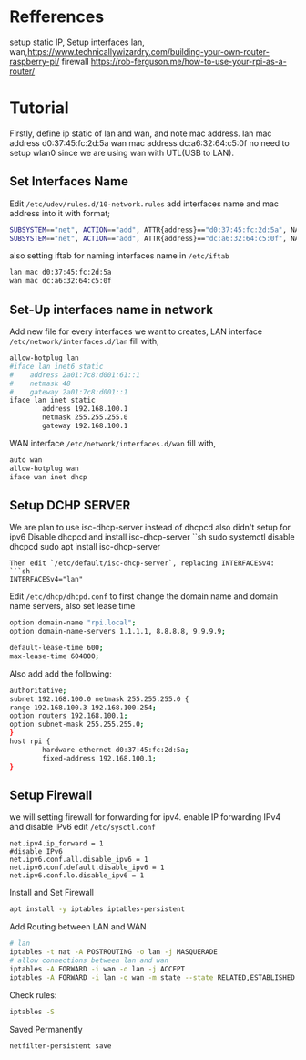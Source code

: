 # Refferences 

setup static IP, Setup interfaces lan, wan,https://www.technicallywizardry.com/building-your-own-router-raspberry-pi/
firewall https://rob-ferguson.me/how-to-use-your-rpi-as-a-router/

# Tutorial

Firstly, define ip static of lan and wan, and note mac address.
lan mac address d0:37:45:fc:2d:5a
wan mac address dc:a6:32:64:c5:0f
no need to setup wlan0 since we are using wan with UTL(USB to LAN).

## Set Interfaces Name

Edit `/etc/udev/rules.d/10-network.rules` add interfaces name and mac address into it with format;
```sh
SUBSYSTEM=="net", ACTION=="add", ATTR{address}=="d0:37:45:fc:2d:5a", NAME="lan"
SUBSYSTEM=="net", ACTION=="add", ATTR{address}=="dc:a6:32:64:c5:0f", NAME="wan"
```
also setting iftab for naming interfaces name in `/etc/iftab`
```sh
lan mac d0:37:45:fc:2d:5a
wan mac dc:a6:32:64:c5:0f
```
## Set-Up interfaces name in network

Add new file for every interfaces we want to creates,
LAN interface
`/etc/network/interfaces.d/lan` fill with,
```sh
allow-hotplug lan
#iface lan inet6 static
#    address 2a01:7c8:d001:61::1
#    netmask 48
#    gateway 2a01:7c8:d001::1
iface lan inet static
        address 192.168.100.1
        netmask 255.255.255.0
        gateway 192.168.100.1
```

WAN interface
`/etc/network/interfaces.d/wan` fill with,
```sh
auto wan
allow-hotplug wan
iface wan inet dhcp
```
## Setup DCHP SERVER

We are plan to use isc-dhcp-server instead of dhcpcd also didn't setup for ipv6
Disable dhcpcd and install isc-dhcp-server
``sh
sudo systemctl disable dhcpcd
sudo apt install isc-dhcp-server
```
Then edit `/etc/default/isc-dhcp-server`, replacing INTERFACESv4:
```sh
INTERFACESv4="lan"
```
Edit `/etc/dhcp/dhcpd.conf` to first change the domain name and domain name servers, also set lease time
```sh
option domain-name "rpi.local";
option domain-name-servers 1.1.1.1, 8.8.8.8, 9.9.9.9;

default-lease-time 600;
max-lease-time 604800;
```
Also add add the following:
```sh
authoritative;
subnet 192.168.100.0 netmask 255.255.255.0 {
range 192.168.100.3 192.168.100.254;
option routers 192.168.100.1;
option subnet-mask 255.255.255.0;
}
host rpi {
        hardware ethernet d0:37:45:fc:2d:5a;
        fixed-address 192.168.100.1;
}
```
## Setup Firewall

we will setting firewall for forwarding for ipv4.
enable IP forwarding IPv4 and disable IPv6
edit `/etc/sysctl.conf`
```
net.ipv4.ip_forward = 1
#disable IPv6
net.ipv6.conf.all.disable_ipv6 = 1
net.ipv6.conf.default.disable_ipv6 = 1
net.ipv6.conf.lo.disable_ipv6 = 1
```

Install and Set Firewall
```sh
apt install -y iptables iptables-persistent
```
Add Routing between LAN and WAN
```sh
# lan
iptables -t nat -A POSTROUTING -o lan -j MASQUERADE
# allow connections between lan and wan
iptables -A FORWARD -i wan -o lan -j ACCEPT
iptables -A FORWARD -i lan -o wan -m state --state RELATED,ESTABLISHED -j ACCEPT
```
Check rules:
```sh
iptables -S
```
Saved Permanently
```sh
netfilter-persistent save
```
